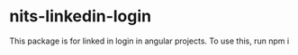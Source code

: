 # nits-linkedin-login
This package is for linked in login in angular projects.
To use this, run npm i 
